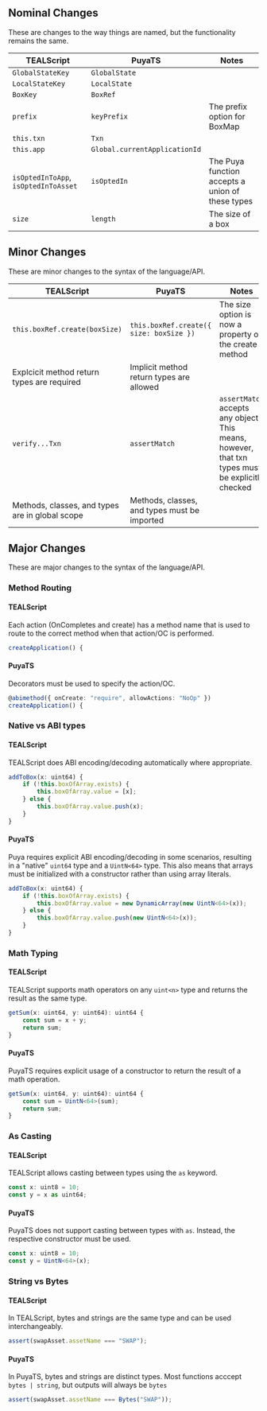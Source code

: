## Nominal Changes

These are changes to the way things are named, but the functionality remains the same.

| TEALScript                           | PuyaTS                        | Notes                                            |
| ------------------------------------ | ----------------------------- | ------------------------------------------------ |
| `GlobalStateKey`                     | `GlobalState`                 |                                                  |
| `LocalStateKey`                      | `LocalState`                  |                                                  |
| `BoxKey`                             | `BoxRef`                      |                                                  |
| `prefix`                             | `keyPrefix`                   | The prefix option for BoxMap                     |
| `this.txn`                           | `Txn`                         |                                                  |
| `this.app`                           | `Global.currentApplicationId` |                                                  |
| `isOptedInToApp`, `isOptedInToAsset` | `isOptedIn`                   | The Puya function accepts a union of these types |
| `size`                               | `length`                      | The size of a box                                |

## Minor Changes

These are minor changes to the syntax of the language/API.

| TEALScript                                      | PuyaTS                                       | Notes                                                                                            |
| ----------------------------------------------- | -------------------------------------------- | ------------------------------------------------------------------------------------------------ |
| `this.boxRef.create(boxSize)`                   | `this.boxRef.create({ size: boxSize })`      | The size option is now a property of the create method                                           |
| Explcicit method return types are required      | Implicit method return types are allowed     |                                                                                                  |
| `verify...Txn`                                  | `assertMatch`                                | `assertMatch` accepts any object. This means, however, that txn types must be explicitly checked |
| Methods, classes, and types are in global scope | Methods, classes, and types must be imported |                                                                                                  |

## Major Changes

These are major changes to the syntax of the language/API.

### Method Routing

#### TEALScript

Each action (OnCompletes and create) has a method name that is used to route to the correct method when that action/OC is performed.

```ts
createApplication() {
```

#### PuyaTS

Decorators must be used to specify the action/OC.

```ts
@abimethod({ onCreate: "require", allowActions: "NoOp" })
createApplication() {
```

### Native vs ABI types

#### TEALScript

TEALScript does ABI encoding/decoding automatically where appropriate.

```ts
addToBox(x: uint64) {
    if (!this.boxOfArray.exists) {
        this.boxOfArray.value = [x];
    } else {
        this.boxOfArray.value.push(x);
    }
}
```

#### PuyaTS

Puya requires explicit ABI encoding/decoding in some scenarios, resulting in a "native" `uint64` type and a `UintN<64>` type. This also means that arrays must be initialized with a constructor rather than using array literals.

```ts
addToBox(x: uint64) {
    if (!this.boxOfArray.exists) {
        this.boxOfArray.value = new DynamicArray(new UintN<64>(x));
    } else {
        this.boxOfArray.value.push(new UintN<64>(x));
    }
}
```

### Math Typing

#### TEALScript

TEALScript supports math operators on any `uint<n>` type and returns the result as the same type.

```ts
getSum(x: uint64, y: uint64): uint64 {
    const sum = x + y;
    return sum;
}
```

#### PuyaTS

PuyaTS requires explicit usage of a constructor to return the result of a math operation.

```ts
getSum(x: uint64, y: uint64): uint64 {
    const sum = UintN<64>(sum);
    return sum;
}
```

### As Casting

#### TEALScript

TEALScript allows casting between types using the `as` keyword.

```ts
const x: uint8 = 10;
const y = x as uint64;
```

#### PuyaTS

PuyaTS does not support casting between types with `as`. Instead, the respective constructor must be used.

```ts
const x: uint8 = 10;
const y = UintN<64>(x);
```

### String vs Bytes

#### TEALScript

In TEALScript, bytes and strings are the same type and can be used interchangeably.

```ts
assert(swapAsset.assetName === "SWAP");
```

#### PuyaTS

In PuyaTS, bytes and strings are distinct types. Most functions acccept `bytes | string`, but outputs will always be `bytes`

```ts
assert(swapAsset.assetName === Bytes("SWAP"));
```
